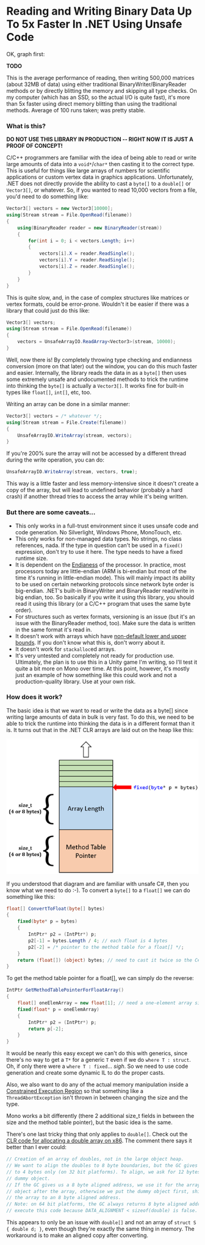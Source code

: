 # Reading and Writing Binary Data Up To 5x Faster In .NET Using Unsafe Code

OK, graph first:

**TODO**

This is the average performance of reading, then writing 500,000 matrices (about 32MB of data) using either traditional BinaryWriter/BinaryReader
methods or by directly blitting the memory and skipping all type checks. On my computer (which has an SSD, so the actual I/O is quite fast), it's more than 5x
faster using direct memory blitting than using the traditional methods. Average of 100 runs taken; was pretty stable.

### What is this?

**DO NOT USE THIS LIBRARY IN PRODUCTION -- RIGHT NOW IT IS JUST A PROOF OF CONCEPT!**

C/C++ programmers are familiar with the idea of being able to read or write large amounts of data into a `void*`/`char*` then casting it to the correct type.
This is useful for things like large arrays of numbers for scientific applications or custom vertex data in graphics applications. Unfortunately, .NET does not
directly provide the ability to cast a `byte[]` to a `double[]` or `Vector3[]`, or whatever. So, if you wanted to read 10,000 vectors from a file, you'd need to do something like:

```C#
Vector3[] vectors = new Vector3[10000];
using(Stream stream = File.OpenRead(filename))
{
    using(BinaryReader reader = new BinaryReader(stream))
    {
        for(int i = 0; i < vectors.Length; i++)
        {
            vectors[i].X = reader.ReadSingle();
            vectors[i].Y = reader.ReadSingle();
            vectors[i].Z = reader.ReadSingle();
        }
    }
}
```

This is quite slow, and, in the case of complex structures like matrices or vertex formats, could be error-prone. Wouldn't it be easier if there was a library that could just do this like:

```C#
Vector3[] vectors;
using(Stream stream = File.OpenRead(filename))
{
    vectors = UnsafeArrayIO.ReadArray<Vector3>(stream, 10000);
}
```

Well, now there is! By completely throwing type checking and endianness conversion (more on that later) out the window, you can do this much faster and easier. Internally, the library reads
the data in as a `byte[]` then uses some extremely unsafe and undocumented methods to trick the runtime into thinking the `byte[]` is actually a `Vector3[]`. It works fine for built-in types like
`float[]`, `int[]`, etc, too.

Writing an array can be done in a similar manner:

```C#
Vector3[] vectors = /* whatever */;
using(Stream stream = File.Create(filename))
{
    UnsafeArrayIO.WriteArray(stream, vectors);
}
```

If you're 200% sure the array will not be accessed by a different thread during the write operation, you can do:

```C#
UnsafeArrayIO.WriteArray(stream, vectors, true);
```

This way is a little faster and less memory-intensive since it doesn't create a copy of the array, but will lead to undefined behavior (probably a hard crash) if another thread tries to access the array while it's being written.

### But there are some caveats...

* This only works in a full-trust environment since it uses unsafe code and code generation. No Silverlight, Windows Phone, MonoTouch, etc.
* This only works for non-managed data types. No strings, no class references, nada. If the type in question can't be used in a `fixed()` expression, don't try to use it here. The type needs to have a fixed runtime size.
* It is dependent on the [Endianess](https://en.wikipedia.org/wiki/Endianness) of the processor. In practice, most processors today are little-endian (ARM is bi-endian but most of the time it's running in little-endian mode). This will
mainly impact its ability to be used on certain networking protocols since network byte order is big-endian. .NET's built-in BinaryWriter and BinaryReader read/write in big endian, too. So basically if you write it
using this library, you should read it using this library (or a C/C++ program that uses the same byte order).
* For structures such as vertex formats, versioning is an issue (but it's an issue with the BinaryReader method, too). Make sure the data is written in the same format it's read in.
* It doesn't work with arrays which have [non-default lower and upper bounds](https://msdn.microsoft.com/en-us/library/system.array.getlowerbound(v=vs.110).aspx). If you don't know what this is, don't worry about it.
* It doesn't work for `stackalloc`ed arrays.
* It's very untested and completely not ready for production use. Ultimately, the plan is to use this in a Unity game I'm writing, so I'll test it quite a bit more on Mono over time. At this point, however, it's
mostly just an example of how something like this could work and not a production-quality library. Use at your own risk.

### How does it work?

The basic idea is that we want to read or write the data as a byte[] since writing large amounts of data in bulk is very fast. To do this, we need to be able to trick the runtime into thinking
the data is in a different format than it is. It turns out that in the .NET CLR arrays are laid out on the heap like this:

![array-layout-clr.png](/array-layout-clr.png)

If you understood that diagram and are familiar with unsafe C#, then you know what we need to do :-). To convert a `byte[]` to a `float[]` we can do something like this:

```C#
float[] ConvertToFloat(byte[] bytes)
{
    fixed(byte* p = bytes)
    {
        IntPtr* p2 = (IntPtr*) p;
        p2[-1] = bytes.Length / 4; // each float is 4 bytes
        p2[-2] = /* pointer to the method table for a float[] */;
    }
    return (float[]) (object) bytes; // need to cast it twice so the C# compiler doesn't complain
}
```

To get the method table pointer for a float[], we can simply do the reverse:

```C#
IntPtr GetMethodTablePointerForFloatArray()
{
    float[] oneElemArray = new float[1]; // need a one-element array since fixed() on an empty array will yield a null pointer
    fixed(float* p = oneElemArray)
    {
        IntPtr* p2 = (IntPtr*) p;
        return p[-2];
    }
}
```

It would be nearly this easy except we can't do this with generics, since there's no way to get a `T*` for a generic `T` even if we do `where T : struct`. Oh, if only there were a `where T : fixed`... *sigh*.
So we need to use code generation and create some dynamic IL to do the proper casts.

Also, we also want to do any of the actual memory manipulation inside a [Constrained Execution Region](https://msdn.microsoft.com/en-us/library/ms228973%28v=vs.110%29.aspx?f=255&MSPPError=-2147217396)
so that something like a `ThreadAbortException` isn't thrown in between changing the size and the type.

Mono works a bit differently (there 2 additional size_t fields in between the size and the method table pointer), but the basic idea is the same.

There's one last tricky thing that only applies to `double[]`. Check out the [CLR code for allocating a double array on x86](https://github.com/dotnet/coreclr/blob/ef1e2ab328087c61a6878c1e84f4fc5d710aebce/src/vm/gchelpers.cpp#L610).
The comment there says it better than I ever could:

```C++
// Creation of an array of doubles, not in the large object heap. 
// We want to align the doubles to 8 byte boundaries, but the GC gives us pointers aligned 
// to 4 bytes only (on 32 bit platforms). To align, we ask for 12 bytes more to fill with a 
// dummy object. 
// If the GC gives us a 8 byte aligned address, we use it for the array and place the dummy 
// object after the array, otherwise we put the dummy object first, shifting the base of 
// the array to an 8 byte aligned address. 
// Note: on 64 bit platforms, the GC always returns 8 byte aligned addresses, and we don't 
// execute this code because DATA_ALIGNMENT < sizeof(double) is false. 
```

This appears to only be an issue with `double[]` and not an array of `struct S { double d; }`, even though they're exactly the same thing in memory. The workaround is to
make an aligned copy after converting.